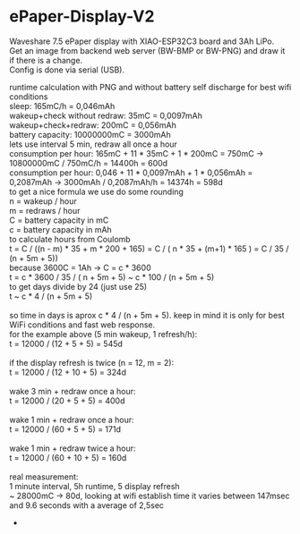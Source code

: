 # ePaper-Display-V2
Waveshare 7.5 ePaper display with XIAO-ESP32C3 board and 3Ah LiPo.<br>
Get an image from backend web server (BW-BMP or BW-PNG) and draw it if there is a change.<br>
Config is done via serial (USB).<br>
<p>
runtime calculation with PNG and without battery self discharge for best wifi conditions<br>
 sleep: 165mC/h = 0,046mAh<br>
 wakeup+check without redraw: 35mC = 0,0097mAh<br>
 wakeup+check+redraw: 200mC = 0,056mAh<br>
 battery capacity: 10000000mC = 3000mAh<br>
 lets use interval 5 min, redraw all once a hour<br>
 consumption per hour: 165mC + 11 * 35mC + 1 * 200mC = 750mC -> 10800000mC / 750mC/h = 14400h = 600d<br>
 consumption per hour: 0,046 + 11 * 0,0097mAh + 1 * 0,056mAh = 0,2087mAh -> 3000mAh / 0,2087mAh/h = 14374h = 598d<br>
 to get a nice formula we use do some rounding<br>
  n = wakeup / hour<br>
  m = redraws / hour<br>
  C = battery capacity in mC<br>
  c = battery capacity in mAh<br>
 to calculate hours from Coulomb<br>
 t = C / ((n - m) * 35 + m * 200 + 165) = C / ( n * 35 + (m+1) * 165 ) = C / 35 / (n + 5m + 5))<br>
  because 3600C = 1Ah -> C = c * 3600<br>
 t = c * 3600 / 35 / ( n + 5m + 5) ~ c * 100 / (n + 5m + 5)<br>
 to get days divide by 24 (just use 25)<br>
 t ~ c * 4 / (n + 5m + 5)<br>
 <br>
 so time in days is aprox c * 4 / (n + 5m + 5). keep in mind it is only for best WiFi conditions and fast web response.<br>
 for the example above (5 min wakeup, 1 refresh/h):<br>
 t = 12000 / (12 + 5 + 5) = 545d<br>
 <br>
 if the display refresh is twice (n = 12, m = 2):<br>
 t = 12000 / (12 + 10 + 5) = 324d<br>
 <br>
 wake 3 min + redraw once a hour:<br>
 t = 12000 / (20 + 5 + 5) = 400d<br>
<br>
wake 1 min + redraw once a hour:<br>
 t = 12000 / (60 + 5 + 5) = 171d<br>
 <br>
 wake 1 min + redraw twice a hour:<br>
 t = 12000 / (60 + 10 + 5) = 160d<br>
<br>
real measurement:<br>
 1 minute interval, 5h runtime, 5 display refresh<br>
  ~ 28000mC -> 80d, looking at wifi establish time it varies between 147msec and 9.6 seconds with a average of 2,5sec

+
